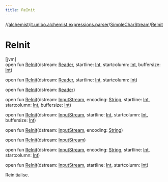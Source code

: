 ```yaml
---
title: ReInit
---
```

//[alchemist](../../../index.html)/[it.unibo.alchemist.expressions.parser](../index.html)/[SimpleCharStream](index.html)/[ReInit](-re-init.html)



# ReInit



[jvm]\
open fun [ReInit](-re-init.html)(dstream: [Reader](https://docs.oracle.com/javase/8/docs/api/java/io/Reader.html), startline: [Int](https://kotlinlang.org/api/latest/jvm/stdlib/kotlin/-int/index.html), startcolumn: [Int](https://kotlinlang.org/api/latest/jvm/stdlib/kotlin/-int/index.html), buffersize: [Int](https://kotlinlang.org/api/latest/jvm/stdlib/kotlin/-int/index.html))

open fun [ReInit](-re-init.html)(dstream: [Reader](https://docs.oracle.com/javase/8/docs/api/java/io/Reader.html), startline: [Int](https://kotlinlang.org/api/latest/jvm/stdlib/kotlin/-int/index.html), startcolumn: [Int](https://kotlinlang.org/api/latest/jvm/stdlib/kotlin/-int/index.html))

open fun [ReInit](-re-init.html)(dstream: [Reader](https://docs.oracle.com/javase/8/docs/api/java/io/Reader.html))

open fun [ReInit](-re-init.html)(dstream: [InputStream](https://docs.oracle.com/javase/8/docs/api/java/io/InputStream.html), encoding: [String](https://docs.oracle.com/javase/8/docs/api/java/lang/String.html), startline: [Int](https://kotlinlang.org/api/latest/jvm/stdlib/kotlin/-int/index.html), startcolumn: [Int](https://kotlinlang.org/api/latest/jvm/stdlib/kotlin/-int/index.html), buffersize: [Int](https://kotlinlang.org/api/latest/jvm/stdlib/kotlin/-int/index.html))

open fun [ReInit](-re-init.html)(dstream: [InputStream](https://docs.oracle.com/javase/8/docs/api/java/io/InputStream.html), startline: [Int](https://kotlinlang.org/api/latest/jvm/stdlib/kotlin/-int/index.html), startcolumn: [Int](https://kotlinlang.org/api/latest/jvm/stdlib/kotlin/-int/index.html), buffersize: [Int](https://kotlinlang.org/api/latest/jvm/stdlib/kotlin/-int/index.html))

open fun [ReInit](-re-init.html)(dstream: [InputStream](https://docs.oracle.com/javase/8/docs/api/java/io/InputStream.html), encoding: [String](https://docs.oracle.com/javase/8/docs/api/java/lang/String.html))

open fun [ReInit](-re-init.html)(dstream: [InputStream](https://docs.oracle.com/javase/8/docs/api/java/io/InputStream.html))

open fun [ReInit](-re-init.html)(dstream: [InputStream](https://docs.oracle.com/javase/8/docs/api/java/io/InputStream.html), encoding: [String](https://docs.oracle.com/javase/8/docs/api/java/lang/String.html), startline: [Int](https://kotlinlang.org/api/latest/jvm/stdlib/kotlin/-int/index.html), startcolumn: [Int](https://kotlinlang.org/api/latest/jvm/stdlib/kotlin/-int/index.html))

open fun [ReInit](-re-init.html)(dstream: [InputStream](https://docs.oracle.com/javase/8/docs/api/java/io/InputStream.html), startline: [Int](https://kotlinlang.org/api/latest/jvm/stdlib/kotlin/-int/index.html), startcolumn: [Int](https://kotlinlang.org/api/latest/jvm/stdlib/kotlin/-int/index.html))



Reinitialise.




